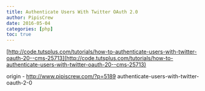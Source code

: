 ```yaml
---
title: Authenticate Users With Twitter OAuth 2.0
author: PipisCrew
date: 2016-05-04
categories: [php]
toc: true
---
```


[http://code.tutsplus.com/tutorials/how-to-authenticate-users-with-twitter-oauth-20--cms-25713](http://code.tutsplus.com/tutorials/how-to-authenticate-users-with-twitter-oauth-20--cms-25713)

origin - http://www.pipiscrew.com/?p=5189 authenticate-users-with-twitter-oauth-2-0